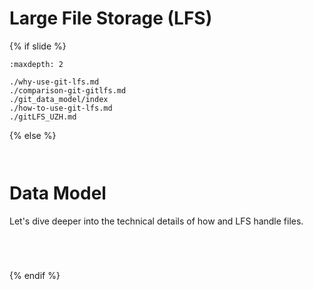 # <i class="fab fa-git"></i> Large File Storage (LFS) 
{% if slide %}
<!-- BUILDING THE SLIDES -->
```{toctree}
:maxdepth: 2

./why-use-git-lfs.md
./comparison-git-gitlfs.md
./git_data_model/index
./how-to-use-git-lfs.md
./gitLFS_UZH.md
```

{% else %}
<!-- BUILDING THE PAGES -->
<!-- build the page content here -->
```{include} ./why-use-git-lfs.md
```
```{include} ./comparison-git-gitlfs.md
```

# <i class="fab fa-git"></i> Data Model

Let's dive deeper into the technical details of how <i class="fab fa-git"></i> and <i class="fab fa-git"></i> LFS handle files.

```{include} ./git_data_model/git_data_model.md
```
```{include} ./git_data_model/gitLFS_data_model.md
```

```{include} ./how-to-use-git-lfs.md
```
```{include} ./gitLFS_UZH.md
```
{% endif %}
